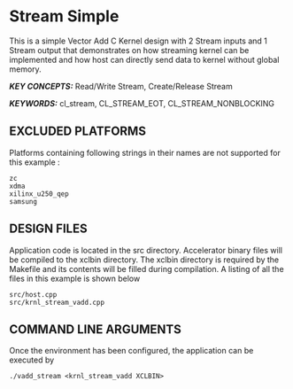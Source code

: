 Stream Simple
======================

This is a simple Vector Add C Kernel design with 2 Stream inputs and 1 Stream output that demonstrates on how streaming kernel can be implemented and how host can directly send data to kernel without global memory.

***KEY CONCEPTS:*** Read/Write Stream, Create/Release Stream

***KEYWORDS:*** cl_stream, CL_STREAM_EOT, CL_STREAM_NONBLOCKING

## EXCLUDED PLATFORMS
Platforms containing following strings in their names are not supported for this example :
```
zc
xdma
xilinx_u250_qep
samsung
```

##  DESIGN FILES
Application code is located in the src directory. Accelerator binary files will be compiled to the xclbin directory. The xclbin directory is required by the Makefile and its contents will be filled during compilation. A listing of all the files in this example is shown below

```
src/host.cpp
src/krnl_stream_vadd.cpp
```

##  COMMAND LINE ARGUMENTS
Once the environment has been configured, the application can be executed by
```
./vadd_stream <krnl_stream_vadd XCLBIN>
```

